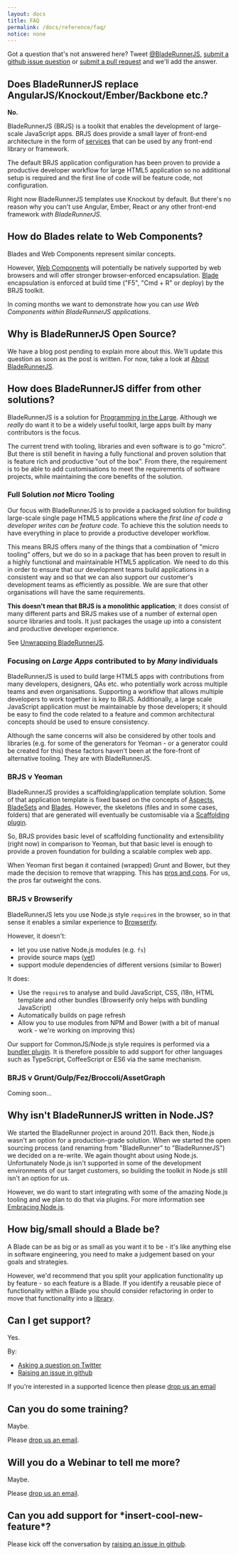 ```yaml
---
layout: docs
title: FAQ
permalink: /docs/reference/faq/
notice: none
---
```


<div class="alert alert-warning">
    <p>
        Got a question that's not answered here? Tweet <a href="//twitter.com/bladerunnerjs">@BladeRunnerJS</a>, <a href="https://github.com/BladeRunnerJS/brjs-site/issues/new?title=Question%3A%20">submit a github issue question</a> or <a href="//github.com/BladeRunnerJS/brjs-site">submit a pull request</a> and we'll add the answer.
    </p>
</div>

## Does BladeRunnerJS replace AngularJS/Knockout/Ember/Backbone etc.?

**No.**

BladeRunnerJS (BRJS) is a toolkit that enables the development of large-scale JavaScript apps. BRJS does provide a small layer of front-end architecture in the form of [services](/docs/concepts/service_registry) that can be used by any front-end library or framework.

The default BRJS application configuration has been proven to provide a productive developer workflow for large HTML5 application so no additional setup is required and the first line of code will be feature code, not configuration.

Right now BladeRunnerJS templates use Knockout by default. But there's no reason why you can't use Angular, Ember, React or any other front-end framework *with BladeRunnerJS*.

## How do Blades relate to Web Components?

Blades and Web Components represent similar concepts.

However, [Web Components](http://www.w3.org/TR/components-intro/) will potentially be natively supported by web browsers and will offer stronger browser-enforced encapsulation. [Blade](/docs/concepts/blades/) encapsulation is enforced at build time ("F5", "Cmd + R" or deploy) by the BRJS toolkit.

In coming months we want to demonstrate how you can *use Web Components within BladeRunnerJS applications*.

## Why is BladeRunnerJS Open Source?

We have a blog post pending to explain more about this. We'll update this question as soon as the post is written. For now, take a look at [About BladeRunnerJS](/about/).

## How does BladeRunnerJS differ from other solutions?

BladeRunnerJS is a solution for [Programming in the Large](http://en.wikipedia.org/wiki/Programming_in_the_large_and_programming_in_the_small). Although we *really* do want it to be a widely useful toolkit, large apps built by many contributors is the focus.

The current trend with tooling, libraries and even software is to go "micro". But there is still benefit in having a fully functional and proven solution that is feature rich and productive "out of the box". From there, the requirement is to be able to add customisations to meet the requirements of software projects, while maintaining the core benefits of the solution.

### Full Solution *not* Micro Tooling

Our focus with BladeRunnerJS is to provide a packaged solution for building large-scale single page HTML5 applications where the *first line of code a developer writes can be feature code*. To achieve this the solution needs to have everything in place to provide a productive developer workflow.

This means BRJS offers many of the things that a combination of "micro tooling" offers, but we do so in a package that has been proven to result in a highly functional and maintainable HTML5 application. We need to do this in order to ensure that our development teams build applications in a consistent way and so that we can also support our customer's development teams as efficiently as possible. We are sure that other organisations will have the same requirements.

**This doesn't mean that BRJS is a monolithic application**; it does consist of many different parts and BRJS makes use of a number of external open source libraries and tools. It just packages the usage up into a consistent and productive developer experience.

See [Unwrapping BladeRunnerJS](http://bladerunnerjs.org/blog/unwrapping-bladerunnerjs/).

### Focusing on *Large Apps* contributed to by *Many* individuals

BladeRunnerJS is used to build large HTML5 apps with contributions from many developers, designers, QAs etc. who potentially work across multiple teams and even organisations. Supporting a workflow that allows multiple developers to work together is key to BRJS. Additionally, a large scale JavaScript application must be maintainable by those developers; it should be easy to find the code related to a feature and common architectural concepts should be used to ensure consistency.

Although the same concerns will also be considered by other tools and libraries (e.g. for some of the generators for Yeoman - or a generator could be created for this) these factors haven't been at the fore-front of alternative tooling. They are with BladeRunnerJS.

### BRJS v Yeoman

BladeRunnerJS provides a scaffolding/application template solution. Some of that application template is fixed based on the concepts of [Aspects](/docs/concepts/aspects), [BladeSets](/docs/concepts/bladesets) and [Blades](/docs/concepts/blades). However, the skeletons (files and in some cases, folders) that are generated will eventually be customisable via a [Scaffolding plugin](https://github.com/BladeRunnerJS/brjs/issues/126).

So, BRJS provides basic level of scaffolding functionality and extensibility (right now) in comparison to Yeoman, but that basic level is enough to provide a proven foundation for building a scalable complex web app.

When Yeoman first began it contained (wrapped) Grunt and Bower, but they made the decision to remove that wrapping. This has [pros and cons](https://github.com/yeoman/yeoman/issues/864). For us, the pros far outweight the cons.

### BRJS v Browserify

BladeRunnerJS lets you use Node.js style `require`s in the browser, so in that sense it enables a similar experience to [Browserify](http://browserify.org/).

However, it doesn't:

* let you use native Node.js modules (e.g. `fs`)
* provide source maps ([yet](https://github.com/BladeRunnerJS/brjs/issues/538))
* support module dependencies of different versions (similar to Bower)

It does:

* Use the `require`s to analyse and build JavaScript, CSS, i18n, HTML template and other bundles (Browserify only helps with bundling JavaScript)
* Automatically builds on page refresh
* Allow you to use modules from NPM and Bower (with a bit of manual work - we're working on improving this)

Our support for CommonJS/Node.js style requires is performed via a [bundler plugin](https://github.com/BladeRunnerJS/brjs/wiki/BladeRunnerJS-Plugin-Development-Guide#bundler-plug-in-relationships). It is therefore possible to add support for other languages such as TypeScript, CoffeeScript or ES6 via the same mechanism.

### BRJS v Grunt/Gulp/Fez/Broccoli/AssetGraph

Coming soon...

## Why isn't BladeRunnerJS written in Node.JS?

We started the BladeRunner project in around 2011. Back then, Node.js wasn't an option for a production-grade solution. When we started the open sourcing process (and renaming from "BladeRunner" to "BladeRunnerJS") we decided on a re-write. We again thought about using Node.js. Unfortunately Node.js isn't supported in some of the development environments of our target customers, so building the toolkit in Node.js still isn't an option for us.

However, we do want to start integrating with some of the amazing Node.js tooling and we plan to do that via plugins. For more information see [Embracing Node.js](http://bladerunnerjs.org/blog/embracing-nodejs/).

## How big/small should a Blade be?

A Blade can be as big or as small as you want it to be - it's like anything else in software engineering, you need to make a judgement based on your goals and strategies.

However, we'd recommend that you split your application functionality up by feature - so each feature is a Blade. If you identify a reusable piece of functionality within a Blade you should consider refactoring in order to move that functionality into a [library](/docs/concepts/libraries/).

## Can I get support?

Yes.

By:

* [Asking a question on Twitter](https://twitter.com/BladeRunnerJS)
* [Raising an issue in github](https://github.com/BladeRunnerJS/brjs/issues/new)

If you're interested in a supported licence then please [drop us an email](mailto:bladerunnerjs@caplin.com)

## Can you do some training?

Maybe.

Please [drop us an email](mailto:bladerunnerjs@caplin.com).

## Will you do a Webinar to tell me more?

Maybe.

Please [drop us an email](mailto:bladerunnerjs@caplin.com).

## Can you add support for \*insert-cool-new-feature\*?

Please kick off the conversation by [raising an issue in github](https://github.com/BladeRunnerJS/brjs/issues/new).
